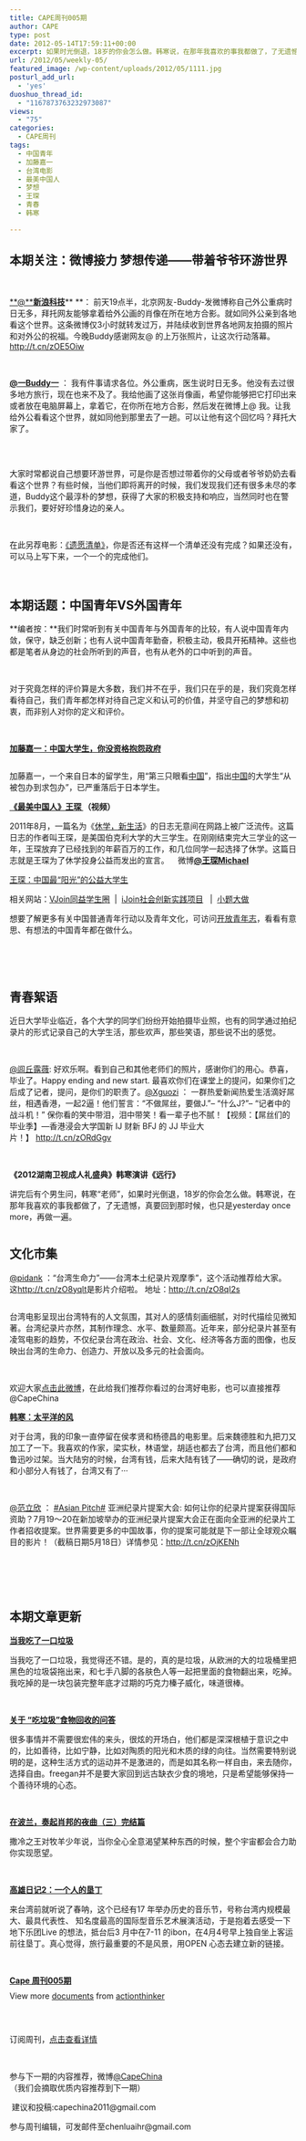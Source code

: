 ```yaml
---
title: CAPE周刊005期
author: CAPE
type: post
date: 2012-05-14T17:59:11+00:00
excerpt: 如果时光倒退，18岁的你会怎么做。韩寒说，在那年我喜欢的事我都做了，了无遗憾，真要回到那时候，也只是yesterday once more，再做一遍。很多事情并不需要很宏伟的来头，很炫的开场白，他们都是深深根植于意识之中的，比如善待，比如宁静，比如对陶质的阳光和木质的绿的向往。
url: /2012/05/weekly-05/
featured_image: /wp-content/uploads/2012/05/1111.jpg
posturl_add_url:
  - 'yes'
duoshuo_thread_id:
  - "1167873763232973087"
views:
  - "75"
categories:
  - CAPE周刊
tags:
  - 中国青年
  - 加藤嘉一
  - 台湾电影
  - 最美中国人
  - 梦想
  - 王琛
  - 青春
  - 韩寒

---
```

## 本期关注：微博接力 梦想传递——带着爷爷环游世界

&nbsp;

[**@****新浪科技**][1]** **： 前天19点半，北京网友-Buddy-发微博称自己外公重病时日无多，拜托网友能够拿着给外公画的肖像在所在地方合影。就如同外公亲到各地看这个世界。这条微博仅3小时就转发过万，并陆续收到世界各地网友拍摄的照片和对外公的祝福。今晚Buddy感谢网友@ 的上万张照片，让这次行动落幕。<span style="text-decoration: underline;"><a title="http://tech.sina.com.cn/i/2012-05-13/17487099484.shtml" href="http://t.cn/zOE5Oiw" target="_blank">http://t.cn/zOE5Oiw</a></span>  
<a href="http://www.youzhaopian.com/photo.do?method=view&photoId=2589535.360633283" target="_blank"><img src="http://link2.youzhaopian.com/pplink/JNJPX//tn3QbSeQ3OCB8rpHNWydbGlGlDN63S/Cl4Sw=.jpg" alt="" /></a>

&nbsp;

[**@****一Buddy****一**][2] ： 我有件事请求各位。外公重病，医生说时日无多。他没有去过很多地方旅行，现在也来不及了。我给他画了这张肖像画，希望你能够把它打印出来或者放在电脑屏幕上，拿着它，在你所在地方合影，然后发在微博上@ 我。让我给外公看看这个世界，就如同他到那里去了一趟。可以让他有这个回忆吗？拜托大家了。

<a href="http://www.youzhaopian.com/photo.do?method=view&photoId=2589536.360633283" target="_blank"><img src="http://link2.youzhaopian.com/pplink/JNJPX//tn3SkYdTseVG7vCF+PquGkQSJyZnCEKxAjl0=.jpg" alt="" /></a>

&nbsp;

大家时常都说自己想要环游世界，可是你是否想过带着你的父母或者爷爷奶奶去看看这个世界？有些时候，当他们即将离开的时候，我们发现我们还有很多未尽的孝道，Buddy这个最淳朴的梦想，获得了大家的积极支持和响应，当然同时也在警示我们，要好好珍惜身边的亲人。

&nbsp;

在此另荐电影：<a href="http://movie.douban.com/subject/1867345/" target="_blank">《遗愿清单》</a>，你是否还有这样一个清单还没有完成？如果还没有，可以马上写下来，一个一个的完成他们。  
<a href="http://www.youzhaopian.com/photo.do?method=view&photoId=2589548.360633283" target="_blank"><img src="http://link2.youzhaopian.com/pplink/JNJPX//tn3TueQIbrCnHTEUDT1aL9oNs6t0LyK/tm4g=.jpg" alt="" /></a>

&nbsp;

## 本期话题：中国青年VS外国青年

**编者按：**我们时常听到有关中国青年与外国青年的比较，有人说中国青年内敛，保守，缺乏创新；也有人说中国青年勤奋，积极主动，极具开拓精神。这些也都是笔者从身边的社会所听到的声音，也有从老外的口中听到的声音。

&nbsp;

对于究竟怎样的评价算是大多数，我们并不在乎，我们只在乎的是，我们究竟怎样看待自己，我们青年都怎样对待自己定义和认可的价值，并坚守自己的梦想和初衷，而非别人对你的定义和评价。

&nbsp;

**[加藤嘉一：中国大学生，你没资格抱怨政府][3]**

<a href="http://www.youzhaopian.com/photo.do?method=view&photoId=2589537.360633283" target="_blank"><img src="http://link2.youzhaopian.com/pplink/JNJPX//tn3TaHljDVbZqB/ZwBbgpB+1ZrEV0hj58Hb8=.jpg" alt="" /></a>

<p align="left">
  加藤嘉一，一个来自日本的留学生，用“第三只眼看<a href="http://www1.umiwi.com/video/" target="_blank">中国</a>”，指出<a href="http://www1.umiwi.com/video/" target="_blank">中国</a>的大学生“从被包办到求包办”，已严重落后于日本学生。
</p>

**<a href="http://www.letv.com/ptv/vplay/1580235" target="_blank">《最美中国人》王琛 </a>（视频）**

2011年8月，一篇名为《[休学，新生活][4]》的日志无意间在网路上被广泛流传。这篇日志的作者叫王琛，是美国伯克利大学的大三学生。在刚刚结束完大三学业的这一年，王琛放弃了已经找到的年薪百万的工作，和几位同学一起选择了休学。这篇日志就是王琛为了休学投身公益而发出的宣言。    微博[**@****王琛****Michael**][5]  
<a href="http://www.youzhaopian.com/photo.do?method=view&photoId=2589538.360633283" target="_blank"><img src="http://link2.youzhaopian.com/pplink/JNJPX//tn3T/SfJ0XHlAvzs/pNDvN2OZ+f0zULI3IY4=.jpg" alt="" /></a>

[王琛：中国最“阳光”的公益大学生][6]

相关网站：[VJoin同益学生圈][7]  |  [iJoin社会创新实践项目][8]   |  [小题大做][9]

想要了解更多有关中国普通青年行动以及青年文化，可访问[开放青年志][10]，看看有意思、有想法的中国青年都在做什么。

&nbsp;

&nbsp;

## 青春絮语

近日大学毕业临近，各个大学的同学们纷纷开始拍摄毕业照，也有的同学通过拍纪录片的形式记录自己的大学生活，那些欢声，那些笑语，那些说不出的感觉。

&nbsp;

[@闾丘露薇][11]: 好欢乐啊。看到自己和其他老师们的照片，感谢你们的用心。恭喜，毕业了。Happy ending and new start. 最喜欢你们在课堂上的提问，如果你们之后成了记者，提问，是你们的职责了。[@Xguozi][12] ： 一群热爱新闻热爱生活滴好屌丝，相遇香港，一起2逼！他们誓言：“不做屌丝，要做J.”&#8211; “什么J?”&#8211; “记者中的战斗机！” 保你看的笑中带泪，泪中带笑！看一辈子也不腻！【视频：【屌丝们的毕业季】&#8212;香港浸会大学国新 IJ 财新 BFJ 的 JJ 毕业大片！】 <a title="http://t.cn/zORdGgv" href="http://t.cn/zORdGgv" target="_blank">http://t.cn/zORdGgv</a>



&nbsp;

**《2012湖南卫视成人礼盛典》韩寒演讲《远行》**  


讲完后有个男生问，韩寒“老师”，如果时光倒退，18岁的你会怎么做。韩寒说，在那年我喜欢的事我都做了，了无遗憾，真要回到那时候，也只是yesterday once more，再做一遍。

# 

# 

## 文化市集

[@pidank][13] ：“台湾生命力”——台湾本土纪录片观摩季”，这个活动推荐给大家。 这<a title="http://www.mafengwo.cn/gonglve/zt/10011.html" href="http://t.cn/zO8yqlt" target="_blank">http://t.cn/zO8yqlt</a>是影片介绍啦。 地址：<a title="http://event.weibo.com/445822" href="http://t.cn/zO8qI2s" target="_blank">http://t.cn/zO8qI2s</a>

<a href="http://www.youzhaopian.com/photo.do?method=view&photoId=2589539.360633283" target="_blank"><img src="http://link2.youzhaopian.com/pplink/JNJPX//tn3RgziL2kpQaOvQpWIP+QE4LDp+MVQE9/W4=.jpg" alt="" /></a>

台湾电影呈现出台湾特有的人文氛围，其对人的感情刻画细腻，对时代描绘见微知著。台湾纪录片亦然，其制作理念、水平、数量颇高。近年来，部分纪录片甚至有凌驾电影的趋势，不仅纪录台湾在政治、社会、文化、经济等各方面的图像，也反映出台湾的生命力、创造力、开放以及多元的社会面向。

&nbsp;

欢迎大家<span style="text-decoration: underline;"><a href="http://weibo.com/2323918340/yivSq0HbK">点击此微博</a></span>，在此给我们推荐你看过的台湾好电影，也可以直接推荐@CapeChina

**[韩寒：太平洋的风][14]**

对于台湾，我的印象一直停留在侯孝贤和杨德昌的电影里。后来魏德胜和九把刀又加工了一下。我喜欢的作家，梁实秋，林语堂，胡适也都去了台湾，而且他们都和鲁迅吵过架。当大陆穷的时候，台湾有钱，后来大陆有钱了——确切的说，是政府和小部分人有钱了，台湾又有了···

&nbsp;

[@范立欣][15] ： [#Asian Pitch#][16] 亚洲纪录片提案大会: 如何让你的纪录片提案获得国际资助？7月19～20在新加坡举办的亚洲纪录片提案大会正在面向全亚洲的纪录片工作者招收提案。世界需要更多的中国故事，你的提案可能就是下一部让全球观众瞩目的影片！（截稿日期5月18日）详情参见：<a title="http://www.nhk.or.jp/asianpitch/en/apply.html" href="http://t.cn/zOjKENh" target="_blank">http://t.cn/zOjKENh</a>

<a href="http://www.youzhaopian.com/photo.do?method=view&photoId=2589540.360633283" target="_blank"><img src="http://link2.youzhaopian.com/pplink/JNJPX//tn3SoJ6682cinTG/J43RqHT4X+ExmPo3/OlQ=.jpg" alt="" /></a>

&nbsp;

&nbsp;

## 本期文章更新

**[当我吃了一口垃圾][17]**

当我吃了一口垃圾，我觉得还不错。是的，真的是垃圾，从欧洲的大的垃圾桶里把黑色的垃圾袋拖出来，和七手八脚的各肤色人等一起把里面的食物翻出来，吃掉。我吃掉的是一块包装完整年底才过期的巧克力榛子威化，味道很棒。

&nbsp;

**[关于 “吃垃圾”食物回收的问答][18]**

很多事情并不需要很宏伟的来头，很炫的开场白，他们都是深深根植于意识之中的，比如善待，比如宁静，比如对陶质的阳光和木质的绿的向往。当然需要特别说明的是，这种生活方式的运动并不是激进的，而是如其名称一样自由，来去随你，选择自由。freegan并不是要大家回到远古缺衣少食的境地，只是希望能够保持一个善待环境的心态。

&nbsp;

**[在波兰，奏起肖邦的夜曲（三）完结篇][19]**

撒冷之王对牧羊少年说，当你全心全意渴望某种东西的时候，整个宇宙都会合力助你实现愿望。

&nbsp;

**[高雄日记2：一个人的垦丁][20]**

来台湾前就听说了春呐，这个已经有17 年举办历史的音乐节，号称台湾内规模最大、最具代表性、 知名度最高的国际型音乐艺术展演活动，于是抱着去感受一下地下乐团Live 的想法，抵台后3 月中在7-11 的ibon，在4月4号早上独自坐上客运前往垦丁。真心觉得，旅行最重要的不是风景，用OPEN 心态去建立新的链接。

&nbsp;

<div id="__ss_12928840" style="width: 477px;">
  <strong style="display: block; margin: 12px 0 4px;"><a title="Cape 周刊005期" href="http://www.slideshare.net/actionthinker/cape-005" target="_blank">Cape 周刊005期</a></strong>
</div>

<div style="padding: 5px 0 12px;">
  View more <a href="http://www.slideshare.net/" target="_blank">documents</a> from <a href="http://www.slideshare.net/actionthinker" target="_blank">actionthinker</a>
</div>

&nbsp;

订阅周刊，[点击查看详情][21]

&nbsp;

参与下一期的内容推荐，微博[@CapeChina][22] （我们会摘取优质内容推荐到下一期）

<p align="left">
   建议和投稿:capechina2011@gmail.com
</p>

<p align="left">
  参与周刊编辑，可发邮件至chenluaihr@gmail.com
</p>

 [1]: http://weibo.com/sinatech "新浪科技"
 [2]: http://weibo.com/buddyling "一Buddy一"
 [3]: http://www.umiwi.com/2011/0525/6256.shtml
 [4]: http://blog.renren.com/blog/278636639/755572480
 [5]: http://weibo.com/cmichaelwang
 [6]: http://www.ngocn.net/?action-viewnews-itemid-83106
 [7]: http://www.vjoinunion.org/vjoinunion_v4/index.php
 [8]: http://ijoin2012.iperry.cn/
 [9]: http://www.dazuoxiaoti.com/
 [10]: http://www.openyouthology.com/Youth_Conference.aspx
 [11]: http://weibo.com/n/%E9%97%BE%E4%B8%98%E9%9C%B2%E8%96%87
 [12]: http://weibo.com/xguozi "Xguozi"
 [13]: http://weibo.com/pidank "pidank"
 [14]: http://blog.sina.com.cn/s/blog_4701280b0102e5np.html
 [15]: http://weibo.com/1915792261 "范立欣"
 [16]: http://s.weibo.com/weibo/Asian%2BPitch
 [17]: http://www.capechina.org/2012/05/i-took-a-bite-of-garbage/
 [18]: http://www.capechina.org/2012/05/tha-qa-of-chilaji/
 [19]: http://www.capechina.org/2012/05/bolan-yequ/
 [20]: http://www.capechina.org/2012/05/gao-xiong-ri-ji-2/
 [21]: http://www.capechina.org/newsletter/
 [22]: http://weibo.com/capechina